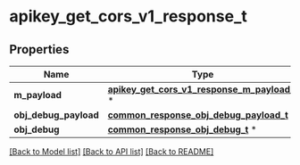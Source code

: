 # apikey_get_cors_v1_response_t

## Properties
Name | Type | Description | Notes
------------ | ------------- | ------------- | -------------
**m_payload** | [**apikey_get_cors_v1_response_m_payload_t**](apikey_get_cors_v1_response_m_payload.md) \* |  | 
**obj_debug_payload** | [**common_response_obj_debug_payload_t**](common_response_obj_debug_payload.md) \* |  | [optional] 
**obj_debug** | [**common_response_obj_debug_t**](common_response_obj_debug.md) \* |  | [optional] 

[[Back to Model list]](../README.md#documentation-for-models) [[Back to API list]](../README.md#documentation-for-api-endpoints) [[Back to README]](../README.md)


